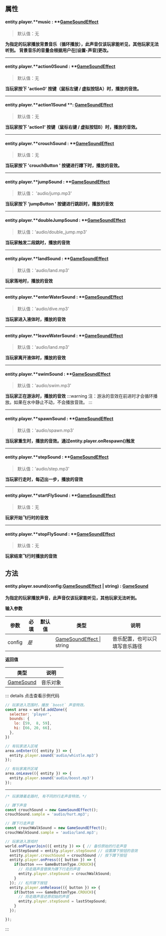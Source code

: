 
## 属性

#### entity.player.**music : **[GameSoundEffect](https://www.yuque.com/box3lab/api/gm9rzlrl95wryhs8#Oby5f)
> 默认值：无

**为指定的玩家播放背景音乐（循环播放），此声音仅该玩家能听见，其他玩家无法听到。 背景音乐的音量会根据用户在[设置-声音]更改。**

---


#### entity.player.**action0Sound : **[GameSoundEffect](https://www.yuque.com/box3lab/api/gm9rzlrl95wryhs8#Oby5f)
> 默认值：无

**当玩家按下 'action0' 按键（鼠标左键 / 虚拟按钮A）时，播放的音效。**

---


#### entity.player.**action1Sound **: [GameSoundEffect](https://www.yuque.com/box3lab/api/gm9rzlrl95wryhs8#Oby5f)
> 默认值：无

**当玩家按下 'action1' 按键（鼠标右键 / 虚拟按钮B）时，播放的音效。**

---


#### entity.player.**crouchSound : **[GameSoundEffect](https://www.yuque.com/box3lab/api/gm9rzlrl95wryhs8#Oby5f)
> 默认值：无

**当玩家按下 'crouchButton ' 按键进行蹲下时，播放的音效。**

---


#### entity.player.**jumpSound : **[GameSoundEffect](https://www.yuque.com/box3lab/api/gm9rzlrl95wryhs8#Oby5f)
> 默认值： 'audio/jump.mp3'

**当玩家按下 'jumpButton ' 按键进行跳跃时，播放的音效**

---


#### entity.player.**doubleJumpSound : **[GameSoundEffect](https://www.yuque.com/box3lab/api/gm9rzlrl95wryhs8#Oby5f)
> 默认值：'audio/double_jump.mp3'

**当玩家触发二段跳时，播放的音效**

---


#### entity.player.**landSound : **[GameSoundEffect](https://www.yuque.com/box3lab/api/gm9rzlrl95wryhs8#Oby5f)
> 默认值：'audio/land.mp3'

**玩家落地时，播放的音效**

---


#### entity.player.**enterWaterSound : **[GameSoundEffect](https://www.yuque.com/box3lab/api/gm9rzlrl95wryhs8#Oby5f)
> 默认值：'audio/dive.mp3'

**当玩家进入液体时，播放的音效**

---


#### entity.player.**leaveWaterSound : **[GameSoundEffect](https://www.yuque.com/box3lab/api/gm9rzlrl95wryhs8#Oby5f)
> 默认值：'audio/land.mp3'

**当玩家离开液体时，播放的音效**

---


#### entity.player.**swimSound : **[GameSoundEffect](https://www.yuque.com/box3lab/api/gm9rzlrl95wryhs8#Oby5f)
> 默认值：'audio/swim.mp3'

**当玩家正在游泳时，播放的音效**
:::warning
注：游泳的音效在前进时才会循环播放。如果在水中静止不动，不会播放音效。
:::

---


#### entity.player.**spawnSound : **[GameSoundEffect](https://www.yuque.com/box3lab/api/gm9rzlrl95wryhs8#Oby5f)
> 默认值：'audio/spawn.mp3'

**当玩家重生时，播放的音效。通过entity.player.onRespawn()触发**

---


#### entity.player.**stepSound : **[GameSoundEffect](https://www.yuque.com/box3lab/api/gm9rzlrl95wryhs8#Oby5f)
> 默认值：'audio/step.mp3'

**当玩家行走时，每迈出一步，播放的音效**

---


#### entity.player.**startFlySound : **[GameSoundEffect](https://www.yuque.com/box3lab/api/gm9rzlrl95wryhs8#Oby5f)
> 默认值：无

**玩家开始飞行时的音效**

---


#### entity.player.**stopFlySound : **[GameSoundEffect](https://www.yuque.com/box3lab/api/gm9rzlrl95wryhs8#Oby5f)
> 默认值：无

**玩家结束飞行时播放的音效**


## 方法

#### **entity.player.sound**(config:[GameSoundEffect](https://www.yuque.com/box3lab/api/gm9rzlrl95wryhs8#Oby5f) | string) : [GameSound](https://www.yuque.com/box3lab/api/baptwu286416qyd6)
**为指定的玩家播放声音，此声音仅该玩家能听见，其他玩家无法听到。**

**输入参数**

| **参数** | **必填** | **默认值** | **类型** | **说明** |
| --- | --- | --- | --- | --- |
| config | _是_ | | [GameSoundEffect ](https://www.yuque.com/box3lab/api/gm9rzlrl95wryhs8#Oby5f)&#124; string | 音乐配置，也可以只填写音乐路径 |

**返回值**

| **类型** | **说明** |
| --- | --- |
| [GameSound](https://www.yuque.com/box3lab/api/baptwu286416qyd6) | 音乐对象 |

::: details 点击查看示例代码
```javascript
// 玩家进入范围时，播放 `boost` 声音特效。
const area = world.addZone({
  selector: 'player',
  bounds: {
    lo: [59,  8, 59],
    hi: [66, 20, 66],
  },
})

// 有玩家进入区域
area.onEnter(({ entity }) => {
  entity.player.sound('audio/whistle.mp3')
});

// 有玩家离开区域
area.onLeave(({ entity }) => {
  entity.player.sound('audio/boost.mp3')
});
```
---
```javascript
/* 玩家蹲着走路时, 有不同的行走声音特效。*/

// 蹲下声音
const crouchSound = new GameSoundEffect();
crouchSound.sample = 'audio/hurt.mp3';

// 蹲下行走声音
const crouchWalkSound = new GameSoundEffect();
crouchWalkSound.sample = 'audio/land.mp3';

// 玩家进入游戏时
world.onPlayerJoin(({ entity }) => { // 备份原始的行走声音
  lastStepSound = entity.player.stepSound // 设置蹲下按钮的音效
  entity.player.crouchSound = crouchSound // 按下蹲下按钮
  entity.player.onPress(({ button }) => {
    if(button === GameButtonType.CROUCH){
      // 将走路声音替换为蹲下行走的声音
      entity.player.stepSound = crouchWalkSound;
    }
  }); // 松开蹲下按钮
  entity.player.onRelease(({ button }) => {
    if(button === GameButtonType.CROUCH){
      // 将走路声音还原初始的声音
      entity.player.stepSound = lastStepSound;
    }
  });

});
```
:::


